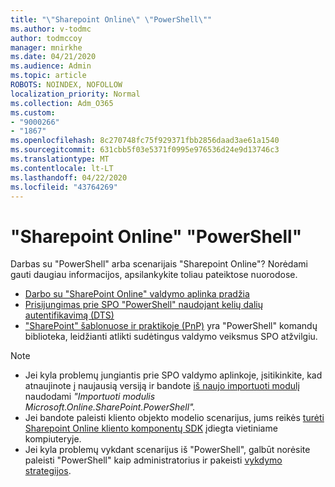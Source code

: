 ```yaml
---
title: "\"Sharepoint Online\" \"PowerShell\""
ms.author: v-todmc
author: todmccoy
manager: mnirkhe
ms.date: 04/21/2020
ms.audience: Admin
ms.topic: article
ROBOTS: NOINDEX, NOFOLLOW
localization_priority: Normal
ms.collection: Adm_O365
ms.custom:
- "9000266"
- "1867"
ms.openlocfilehash: 8c270748fc75f929371fbb2856daad3ae61a1540
ms.sourcegitcommit: 631cbb5f03e5371f0995e976536d24e9d13746c3
ms.translationtype: MT
ms.contentlocale: lt-LT
ms.lasthandoff: 04/22/2020
ms.locfileid: "43764269"
---
```

# <a name="sharepoint-online-powershell"></a>"Sharepoint Online" "PowerShell"

Darbas su "PowerShell" arba scenarijais "Sharepoint Online"? Norėdami gauti daugiau informacijos, apsilankykite toliau pateiktose nuorodose.
- [Darbo su "SharePoint Online" valdymo aplinka pradžia](https://docs.microsoft.com/powershell/sharepoint/sharepoint-online/connect-sharepoint-online?view=sharepoint-ps)
- [Prisijungimas prie SPO "PowerShell" naudojant kelių dalių autentifikavimą (DTS)](https://docs.microsoft.com/powershell/sharepoint/sharepoint-online/connect-sharepoint-online?view=sharepoint-ps#to-connect-with-multifactor-authentication-mfa)
- ["SharePoint" šablonuose ir praktikoje (PnP)](https://docs.microsoft.com/powershell/sharepoint/sharepoint-pnp/sharepoint-pnp-cmdlets?view=sharepoint-ps) yra "PowerShell" komandų biblioteka, leidžianti atlikti sudėtingus valdymo veiksmus SPO atžvilgiu.

> [!NOTE]
> - Jei kyla problemų jungiantis prie SPO valdymo aplinkoje, įsitikinkite, kad atnaujinote į naujausią versiją ir bandote [iš naujo importuoti modulį](https://docs.microsoft.com/powershell/developer/module/importing-a-powershell-module) naudodami *"Importuoti modulis Microsoft.Online.SharePoint.PowerShell".*
> - Jei bandote paleisti kliento objekto modelio scenarijus, jums reikės [turėti Sharepoint Online kliento komponentų SDK](https://www.microsoft.com/download/details.aspx?id=42038) įdiegta vietiniame kompiuteryje.
> - Jei kyla problemų vykdant scenarijus iš "PowerShell", galbūt norėsite paleisti "PowerShell" kaip administratorius ir pakeisti [vykdymo strategijos](https://docs.microsoft.com/powershell/module/microsoft.powershell.core/about/about_execution_policies?view=powershell-6).